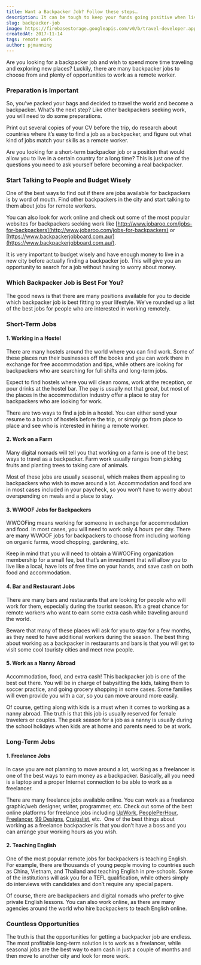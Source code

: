 ```yaml
---
title: Want a Backpacker Job? Follow these steps…
description: It can be tough to keep your funds going positive when living as a backpacker. Try these jobs to earn some extra cash as a backpacker.
slug: backpacker-job
image: https://firebasestorage.googleapis.com/v0/b/travel-developer.appspot.com/o/posts%2Fbackpacker-job%2Fbackpackerjob.jpg?alt=media&token=a871d6e5-a4d3-4107-80c8-19fa86d373ed
createdAt: 2017-11-14
tags: remote work
author: pjmanning
---
```


Are you looking for a backpacker job and wish to spend more time traveling and exploring new places? Luckily, there are many backpacker jobs to choose from and plenty of opportunities to work as a remote worker.

### Preparation is Important

So, you’ve packed your bags and decided to travel the world and become a backpacker. What’s the next step? Like other backpackers seeking work, you will need to do some preparations.

Print out several copies of your CV before the trip, do research about countries where it’s easy to find a job as a backpacker, and figure out what kind of jobs match your skills as a remote worker.

Are you looking for a short-term backpacker job or a position that would allow you to live in a certain country for a long time? This is just one of the questions you need to ask yourself before becoming a real backpacker.

### Start Talking to People and Budget Wisely

One of the best ways to find out if there are jobs available for backpackers is by word of mouth. Find other backpackers in the city and start talking to them about jobs for remote workers.

You can also look for work online and check out some of the most popular websites for backpackers seeking work like [http://www.jobaroo.com/jobs-for-backpackers](http://www.jobaroo.com/jobs-for-backpackers) or [https://www.backpackerjobboard.com.au/](https://www.backpackerjobboard.com.au/).

It is very important to budget wisely and have enough money to live in a new city before actually finding a backpacker job. This will give you an opportunity to search for a job without having to worry about money.

### Which Backpacker Job is Best For You?

The good news is that there are many positions available for you to decide which backpacker job is best fitting to your lifestyle. We’ve rounded up a list of the best jobs for people who are interested in working remotely.

### Short-Term Jobs

#### 1. Working in a Hostel

There are many hostels around the world where you can find work. Some of these places run their businesses off the books and you can work there in exchange for free accommodation and tips, while others are looking for backpackers who are searching for full shifts and long-term jobs.

Expect to find hostels where you will clean rooms, work at the reception, or pour drinks at the hostel bar. The pay is usually not that great, but most of the places in the accommodation industry offer a place to stay for backpackers who are looking for work.

There are two ways to find a job in a hostel. You can either send your resume to a bunch of hostels before the trip, or simply go from place to place and see who is interested in hiring a remote worker.

#### 2. Work on a Farm

Many digital nomads will tell you that working on a farm is one of the best ways to travel as a backpacker. Farm work usually ranges from picking fruits and planting trees to taking care of animals.

Most of these jobs are usually seasonal, which makes them appealing to backpackers who wish to move around a lot. Accommodation and food are in most cases included in your paycheck, so you won’t have to worry about overspending on meals and a place to stay.

#### 3. WWOOF Jobs for Backpackers

WWOOFing means working for someone in exchange for accommodation and food. In most cases, you will need to work only 4 hours per day. There are many WWOOF jobs for backpackers to choose from including working on organic farms, wood chopping, gardening, etc.

Keep in mind that you will need to obtain a WWOOFing organization membership for a small fee, but that’s an investment that will allow you to live like a local, have lots of free time on your hands, and save cash on both food and accommodation.

#### 4. Bar and Restaurant Jobs

There are many bars and restaurants that are looking for people who will work for them, especially during the tourist season. It’s a great chance for remote workers who want to earn some extra cash while traveling around the world.

Beware that many of these places will ask for you to stay for a few months, as they need to have additional workers during the season. The best thing about working as a backpacker in restaurants and bars is that you will get to visit some cool touristy cities and meet new people.

#### 5. Work as a Nanny Abroad

Accommodation, food, and extra cash! This backpacker job is one of the best out there. You will be in charge of babysitting the kids, taking them to soccer practice, and going grocery shopping in some cases. Some families will even provide you with a car, so you can move around more easily.

Of course, getting along with kids is a must when it comes to working as a nanny abroad. The truth is that this job is usually reserved for female travelers or couples. The peak season for a job as a nanny is usually during the school holidays when kids are at home and parents need to be at work.

### Long-Term Jobs

#### 1. Freelance Jobs

In case you are not planning to move around a lot, working as a freelancer is one of the best ways to earn money as a backpacker. Basically, all you need is a laptop and a proper Internet connection to be able to work as a freelancer.

There are many freelance jobs available online. You can work as a freelance graphic/web designer, writer, programmer, etc. Check out some of the best online platforms for freelance jobs including [UpWork](https://www.upwork.com/), [PeoplePerHour](https://www.peopleperhour.com/), [Freelancer](https://www.freelancer.com/), [99 Designs](https://99designs.com/), [Craigslist](https://www.craigslist.org/), etc.  One of the best things about working as a freelance backpacker is that you don’t have a boss and you can arrange your working hours as you wish.

#### 2. Teaching English

One of the most popular remote jobs for backpackers is teaching English. For example, there are thousands of young people moving to countries such as China, Vietnam, and Thailand and teaching English in pre-schools. Some of the institutions will ask you for a TEFL qualification, while others simply do interviews with candidates and don’t require any special papers.

Of course, there are backpackers and digital nomads who prefer to give private English lessons. You can also work online, as there are many agencies around the world who hire backpackers to teach English online.

### Countless Opportunities

The truth is that the opportunities for getting a backpacker job are endless. The most profitable long-term solution is to work as a freelancer, while seasonal jobs are the best way to earn cash in just a couple of months and then move to another city and look for more work.
